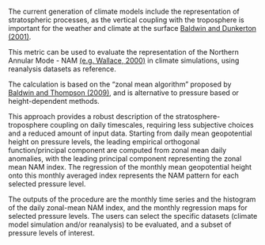 The current generation of climate models include the representation of stratospheric processes, as the vertical coupling with the troposphere is important for the weather and climate at the surface [Baldwin and Dunkerton (2001)](https://doi.org/10.1126/science.1063315).

This metric can be used to evaluate the representation of the Northern Annular Mode - NAM [(e.g. Wallace, 2000)](https://doi.org/10.1002/qj.49712656402) in climate simulations, using reanalysis datasets as reference.

The calculation is based on the “zonal mean algorithm” proposed by [Baldwin and Thompson (2009)](https://doi.org/10.1002/qj.479), and is alternative to pressure based or height-dependent methods.

This approach provides a robust description of the stratosphere-troposphere coupling on daily timescales, requiring less subjective choices and a reduced amount of input data. Starting from daily mean geopotential height on pressure levels, the leading empirical orthogonal function/principal component are computed from zonal mean daily anomalies, with the leading principal component representing the zonal mean NAM index. The regression of the monthly mean geopotential height onto this monthly averaged index represents the NAM pattern for each selected pressure level.

The outputs of the procedure are the monthly time series and the histogram of the daily zonal-mean NAM index, and the monthly regression maps for selected pressure levels. The users can select the specific datasets (climate model simulation and/or reanalysis) to be evaluated, and a subset of pressure levels of interest.



<!---
This metric is based on the algorithm proposed by [Baldwin and Thompson, 2009], and requires the daily geopotential height field on pressure levels as input. The method is based on an EOF/PC decomposition of the zonally averaged geopotential height, with the leading pattern of variability representative of the (zonal mean) NAM. The calculation is independently repeated at each available pressure level. The daily index can be used to characterize episodic variability of the stratosphere-troposphere connection, while regression on the monthly averaged index is used to quantify the signature of the NAM on the hemispheric climate.

To evaluate the modelled strat-trop coupling, the metric is based on the spatial patterns of the zonal mean NAM index. This is obtained by projecting monthly anomalies of the geopotential height field onto the monthly averaged index, then normalized. The well-known annular pattern emerges at upper levels, and it is generally less longitudinally symmetric moving towards the surface.

Having calculated the reanalysis-based spatial patterns, it is possible to compute the difference between these patterns and those reproduced by climate models. The resulting spatial patterns can be used to assess the differences in the strength of this mode of variability and the latitudinal extent.

![example output](diagnosticsdata/stratosphere-troposphere/test250.png "Example Output")
--->

